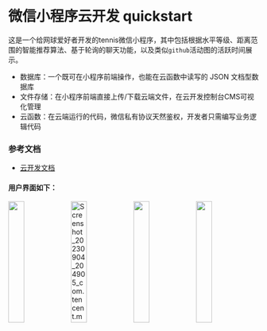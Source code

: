 # 微信小程序云开发 quickstart

这是一个给网球爱好者开发的tennis微信小程序，其中包括根据水平等级、距离范围的智能推荐算法、基于轮询的聊天功能，以及类似`github`活动图的活跃时间展示。

- 数据库：一个既可在小程序前端操作，也能在云函数中读写的 JSON 文档型数据库
- 文件存储：在小程序前端直接上传/下载云端文件，在云开发控制台CMS可视化管理
- 云函数：在云端运行的代码，微信私有协议天然鉴权，开发者只需编写业务逻辑代码

### 参考文档

- [云开发文档](https://developers.weixin.qq.com/miniprogram/dev/wxcloud/basis/getting-started.html)

#### 用户界面如下：

<img src="https://github.com/yellowweii/Yeye-Match-tennis/assets/138266079/8f5948e7-1dc2-4b17-a60e-dc3b2fe22bef" style="width:25%;" /><img src="https://github.com/yellowweii/Yeye-Match-tennis/assets/138266079/a933ba1a-9e3c-472a-b12d-eb21c6f864f5" alt="Screenshot_20230904_204905_com.tencent.mm" style="width:25%;" /><img src="https://user-images.githubusercontent.com/138266079/265475614-02110806-74cb-4867-8bc8-4337be4de8d3.jpg" style="width:25%;" /><img src="https://user-images.githubusercontent.com/138266079/265475602-09789f95-2e86-46cc-b88a-019c2e586056.jpg" style="width:25%;" />

